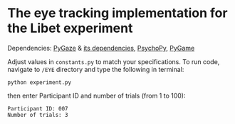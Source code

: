 # The eye tracking implementation for the Libet experiment

Dependencies: [PyGaze](http://www.pygaze.org/downloads/) & [its dependencies](https://www.pygaze.org/installation/), [PsychoPy](https://pypi.org/project/PsychoPy/), [PyGame](https://pypi.org/project/Pygame/)

Adjust values in `constants.py` to match your specifications.
To run code, navigate to `/EYE` directory and type the following in terminal:
```
python experiment.py
```
then enter Participant ID and number of trials (from 1 to 100):
```
Participant ID: 007
Number of trials: 3
```
